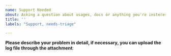 ```yaml
---
name: Support Needed
about: Asking a question about usages, docs or anything you're insterested in
title: ''
labels: "Support, needs-triage"

---
```


**Please describe your problem in detail, if necessary, you can upload the log file through the attachment**:
